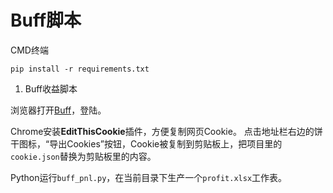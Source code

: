 # Buff脚本


CMD终端

```
pip install -r requirements.txt
```

1. Buff收益脚本

浏览器打开[Buff](https://buff.163.com/)，登陆。

Chrome安装**EditThisCookie**插件，方便复制网页Cookie。
点击地址栏右边的饼干图标，“导出Cookies”按钮，Cookie被复制到剪贴板上，把项目里的`cookie.json`替换为剪贴板里的内容。

Python运行`buff_pnl.py`，在当前目录下生产一个`profit.xlsx`工作表。